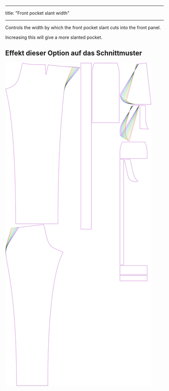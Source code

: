 - - -
title: "Front pocket slant width"
- - -

Controls the width by which the front pocket slant cuts into the front panel.

Increasing this will give a more slanted pocket.

## Effekt dieser Option auf das Schnittmuster

![This image shows the effect of this option by superimposing several variants that have a different value for this option](charlie_frontpocketslantwidth_sample.svg "Effect of this option on the pattern")
